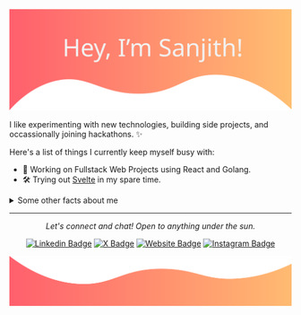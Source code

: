 <img src="https://raw.githubusercontent.com/sanjithpk/sanjithpk/master/readme/hero.svg" alt="hero image">

I like experimenting with new technologies, building side projects, and occassionally joining hackathons. ✨

Here's a list of things I currently keep myself busy with:

- 🚀 Working on Fullstack Web Projects using React and Golang.
- 🛠 Trying out [Svelte](https://svelte.dev) in my spare time.

<details>
  <summary>Some other facts about me</summary>

![My github stats](https://github-readme-stats.vercel.app/api?username=sanjithpk&show_icons=true)

</details>

<hr>
<p align="center">
  <i>Let's connect and chat! Open to anything under the sun.</i>

  <p align="center">
    <a href="https://www.linkedin.com/in/sanjithpk/"><img src="https://img.shields.io/badge/-sanjithpk-blue?style=flat&amp;logo=Linkedin&amp;logoColor=white&amp;link=https://www.linkedin.com/in/sanjithpk" alt="Linkedin Badge"></a>
    <a href="https://x.com/sanjithpk"><img src="https://img.shields.io/badge/-@sanjithpk-000000?style=flat&amp;labelColor=000000&amp;logo=X&amp;link=https://x.com/sanjithpk" alt="X Badge"></a>
    <a href="https://sanjith.me"><img src="https://img.shields.io/badge/-sanjith.me-005EBF?style=flat&amp;logo=Google-Chrome&amp;logoColor=white&amp;link=https://sanjith.me" alt="Website Badge"></a>
    <a href="https://instagram.com/sanjithpk"><img src="https://img.shields.io/badge/-@sanjithpk-purple?style=flat&amp;logo=instagram&amp;logoColor=white&amp;link=https://instagram.com/sanjithpk/" alt="Instagram Badge"></a>
  </p>
</p>

<img src="https://raw.githubusercontent.com/sanjithpk/sanjithpk/master/readme/footer.svg" alt="footer image">
